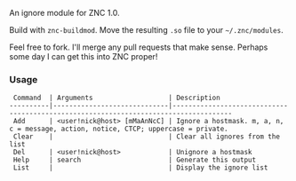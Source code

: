 An ignore module for ZNC 1.0.

Build with `znc-buildmod`. Move the resulting `.so` file to your `~/.znc/modules`.

Feel free to fork. I'll merge any pull requests that make sense. Perhaps some day I can get this into ZNC proper!

### Usage

	 Command  | Arguments                   | Description                                                                         
	----------|-----------------------------|-------------------------------------------------------------------------------------
	 Add      | <user!nick@host> [mMaAnNcC] | Ignore a hostmask. m, a, n, c = message, action, notice, CTCP; uppercase = private. 
	 Clear    |                             | Clear all ignores from the list
	 Del      | <user!nick@host>            | Unignore a hostmask
	 Help     | search                      | Generate this output
	 List     |                             | Display the ignore list
